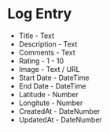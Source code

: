 # Log Entry

- Title - Text
- Description - Text
- Comments - Text
- Rating - 1 - 10
- Image - Text / URL
- Start Date - DateTime
- End Date - DateTime
- Latitude - Number
- Longitute - Number
- CreatedAt - DateNumber
- UpdatedAt - DateNumber
